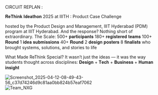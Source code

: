 CIRCUIT REPLAN :

𝐑𝐞𝐓𝐡𝐢𝐧𝐤 𝐈𝐝𝐞𝐚𝐭𝐡𝐨𝐧 2025 at IIITH : Product Case Challenge

hosted by the Product Design and Management, IIIT Hyderabad (PDM) program at IIIT Hyderabad.
And the response? Nothing short of extraordinary.
The Scale:
500+ 𝐩𝐚𝐫𝐭𝐢𝐜𝐢𝐩𝐚𝐧𝐭𝐬
180+ 𝐫𝐞𝐠𝐢𝐬𝐭𝐞𝐫𝐞𝐝 𝐭𝐞𝐚𝐦𝐬
100+ 𝐑𝐨𝐮𝐧𝐝 1 𝐢𝐝𝐞𝐚 𝐬𝐮𝐛𝐦𝐢𝐬𝐬𝐢𝐨𝐧𝐬
40+ 𝐑𝐨𝐮𝐧𝐝 2 𝐝𝐞𝐬𝐢𝐠𝐧 𝐩𝐨𝐬𝐭𝐞𝐫𝐬
8 𝐟𝐢𝐧𝐚𝐥𝐢𝐬𝐭𝐬 who brought systems, solutions, and stories to life

What Made ReThink Special?
 It wasn’t just the ideas — it was the way students thought across disciplines:
 𝐃𝐞𝐬𝐢𝐠𝐧 +
 𝐓𝐞𝐜𝐡 +
 𝐁𝐮𝐬𝐢𝐧𝐞𝐬𝐬 +
 𝐇𝐮𝐦𝐚𝐧 𝐢𝐧𝐬𝐢𝐠𝐡𝐭


![Screenshot_2025-04-12-08-49-43-56_c37d74246d9c81aa0bb824b57eaf7062](https://github.com/user-attachments/assets/e467f2db-3262-42fd-b4b7-6c5c1a98d13b)
![Team_NXG](https://github.com/user-attachments/assets/285f99b5-75d3-47b1-b0d5-d6c9733564f5)
